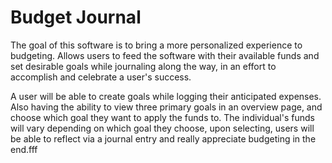 # Budget Journal

The goal of this software is to bring a more personalized experience to budgeting. Allows users to feed the software with their available funds and set desirable goals while journaling along the way, in an effort to accomplish and celebrate a user's success.
 
A user will be able to create goals while logging their anticipated expenses. Also having the ability to view three primary goals in an overview page, and choose which goal they want to apply the funds to. The individual's funds will vary depending on which goal they choose, upon selecting, users will be able to reflect via a journal entry and really appreciate budgeting in the end.fff